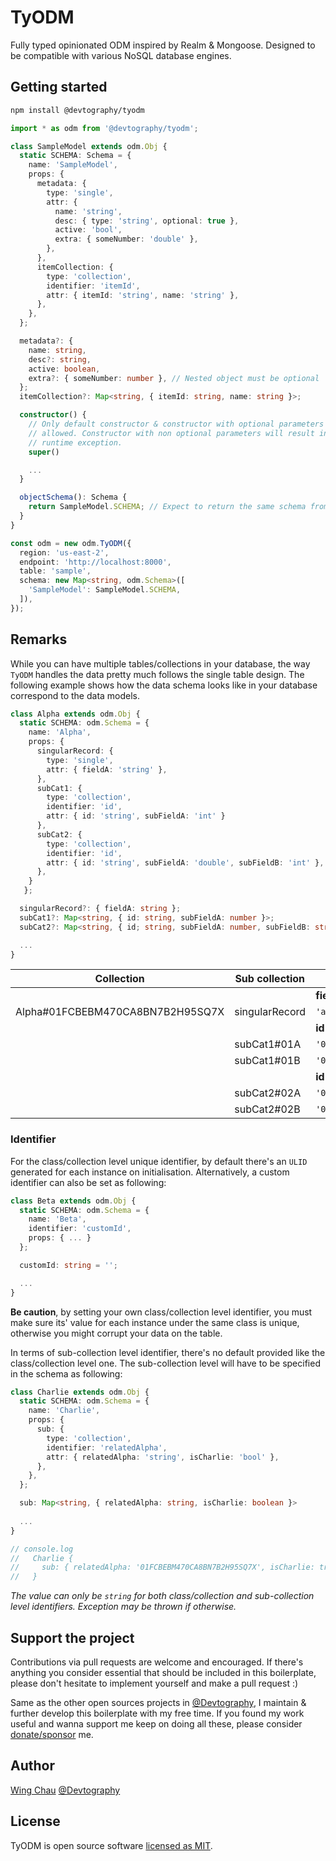 # TyODM

Fully typed opinionated ODM inspired by Realm & Mongoose. Designed to be 
compatible with various NoSQL database engines.

## Getting started

```sh
npm install @devtography/tyodm
```

```typescript
import * as odm from '@devtography/tyodm';

class SampleModel extends odm.Obj {
  static SCHEMA: Schema = {
    name: 'SampleModel',
    props: {
      metadata: {
        type: 'single',
        attr: {
          name: 'string',
          desc: { type: 'string', optional: true },
          active: 'bool',
          extra: { someNumber: 'double' },
        },
      },
      itemCollection: {
        type: 'collection',
        identifier: 'itemId',
        attr: { itemId: 'string', name: 'string' },
      },
    },
  };

  metadata?: {
    name: string,
    desc?: string,
    active: boolean,
    extra?: { someNumber: number }, // Nested object must be optional
  };
  itemCollection?: Map<string, { itemId: string, name: string }>;

  constructor() {
    // Only default constructor & constructor with optional parameters ae
    // allowed. Constructor with non optional parameters will result in
    // runtime exception.
    super()

    ...
  }

  objectSchema(): Schema {
    return SampleModel.SCHEMA; // Expect to return the same schema from class.
  }
}

const odm = new odm.TyODM({
  region: 'us-east-2',
  endpoint: 'http://localhost:8000',
  table: 'sample',
  schema: new Map<string, odm.Schema>([
    'SampleModel': SampleModel.SCHEMA,
  ]),
});
```

## Remarks

While you can have multiple tables/collections in your database, the way `TyODM`
handles the data pretty much follows the single table design. The following
example shows how the data schema looks like in your database correspond to the
data models.

```typescript
class Alpha extends odm.Obj {
  static SCHEMA: odm.Schema = { 
    name: 'Alpha',
    props: {
      singularRecord: {
        type: 'single',
        attr: { fieldA: 'string' },
      },
      subCat1: {
        type: 'collection',
        identifier: 'id',
        attr: { id: 'string', subFieldA: 'int' }
      },
      subCat2: {
        type: 'collection',
        identifier: 'id',
        attr: { id: 'string', subFieldA: 'double', subFieldB: 'int' },
      },
    }
   };

  singularRecord?: { fieldA: string };
  subCat1?: Map<string, { id: string, subFieldA: number }>;
  subCat2?: Map<string, { id; string, subFieldA: number, subFieldB: string }>;

  ...
}
```

| Collection                       | Sub collection |            |               |               |
|----------------------------------|----------------|------------|---------------|---------------|
|                                  |                | __fieldA__ |               |               |
| Alpha#01FCBEBM470CA8BN7B2H95SQ7X | singularRecord | `'abc'`    |               |               |
|                                  |                | __id__     | __subFieldA__ |               |
|                                  | subCat1#01A    | `'01A'`    | `10`          |               |
|                                  | subCat1#01B    | `'01B'`    | `11`          |               |
|                                  |                | __id__     | __subFieldA__ | __subFieldB__ |
|                                  | subCat2#02A    | `'02A'`    | `7.62`        | `1`           |
|                                  | subCat2#02B    | `'02B'`    | `0.45`        | `2`           |

### __Identifier__

For the class/collection level unique identifier, by default there's an `ULID`
generated for each instance on initialisation. Alternatively, a custom
identifier can also be set as following:

```typescript
class Beta extends odm.Obj {
  static SCHEMA: odm.Schema = {
    name: 'Beta',
    identifier: 'customId',
    props: { ... }
  };

  customId: string = '';

  ...
}
```

__Be caution__, by setting your own class/collection level identifier,
you must make sure its' value for each instance under the same class is unique,
otherwise you might corrupt your data on the table.

In terms of sub-collection level identifier, there's no default provided like
the class/collection level one. The sub-collection level will have to be
specified in the schema as following:

```typescript
class Charlie extends odm.Obj {
  static SCHEMA: odm.Schema = {
    name: 'Charlie',
    props: {
      sub: {
        type: 'collection',
        identifier: 'relatedAlpha',
        attr: { relatedAlpha: 'string', isCharlie: 'bool' },
      },
    },
  };

  sub: Map<string, { relatedAlpha: string, isCharlie: boolean }>
  
  ...
}

// console.log
//   Charlie {
//     sub: { relatedAlpha: '01FCBEBM470CA8BN7B2H95SQ7X', isCharlie: true )
//   }
```

*The value can only be `string` for both class/collection and sub-collection
level identifiers. Exception may be thrown if otherwise.*

## Support the project
Contributions via pull requests are welcome and encouraged. If there's anything
you consider essential that should be included in this boilerplate, please don't
hesitate to implement yourself and make a pull request :)

Same as the other open sources projects in [@Devtography], I maintain & further
develop this boilerplate with my free time. If you found my work useful and
wanna support me keep on doing all these, please consider
[donate/sponsor](https://github.com/sponsors/iamWing) me.

## Author
[Wing Chau](https://github.com/iamWing) [@Devtography]

## License
TyODM is open source software [licensed as MIT](LICENSE).

[@Devtography]: https://github.com/Devtography
